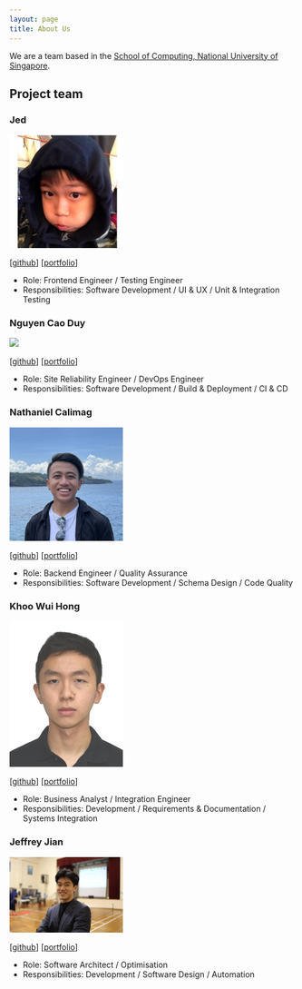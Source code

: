 ```yaml
---
layout: page
title: About Us
---
```


We are a team based in the [School of Computing, National University of Singapore](http://www.comp.nus.edu.sg).

## Project team

### Jed

<img src="images/jedkohjk.png" width="200px">

[[github](https://github.com/jedkohjk)]
[[portfolio](team/jedkohjk.md)]

* Role: Frontend Engineer / Testing Engineer
* Responsibilities: Software Development / UI & UX / Unit & Integration Testing

### Nguyen Cao Duy

<img src="images/ncduy0303.png" width="200px">

[[github](https://github.com/ncduy0303)]
[[portfolio](team/ncduy0303.md)]

* Role: Site Reliability Engineer / DevOps Engineer
* Responsibilities: Software Development / Build & Deployment / CI & CD 

### Nathaniel Calimag

<img src="images/nathanielcalimag.png" width="200px">

[[github](http://github.com/nathanielcalimag)]
[[portfolio](team/nathanielcalimag.md)]

* Role: Backend Engineer / Quality Assurance
* Responsibilities: Software Development / Schema Design / Code Quality

### Khoo Wui Hong

<img src="images/wui-hong.png" width="200px">

[[github](http://github.com/wui-hong)]
[[portfolio](team/wui-hong.md)]

* Role: Business Analyst / Integration Engineer
* Responsibilities: Development / Requirements & Documentation / Systems Integration

### Jeffrey Jian

<img src="images/jeffrey-jian.png" width="200px">

[[github](http://github.com/jeffrey-jian)]
[[portfolio](team/jeffrey-jian.md)]

* Role: Software Architect / Optimisation
* Responsibilities: Development / Software Design / Automation
